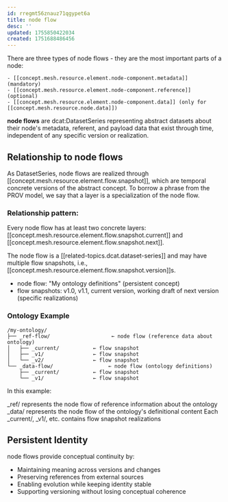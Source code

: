 ```yaml
---
id: rregmt56znauz71qgypet6a
title: node flow
desc: ''
updated: 1755850422034
created: 1751688486456
---
```


There are three types of node flows - they are the most important parts of a node:

    - [[concept.mesh.resource.element.node-component.metadata]] (mandatory)
    - [[concept.mesh.resource.element.node-component.reference]] (optional)
    - [[concept.mesh.resource.element.node-component.data]] (only for [[concept.mesh.resource.node.data]])

**node flows** are dcat:DatasetSeries representing abstract datasets about their node's metadata, referent, and payload data that exist through time, independent of any specific version or realization.

## Relationship to node flows

As DatasetSeries, node flows are realized through [[concept.mesh.resource.element.flow.snapshot]], which are temporal concrete versions of the abstract concept. To borrow a phrase from the PROV model, we say that a layer is a specialization of the node flow.

### Relationship pattern:

Every node flow has at least two concrete layers: [[concept.mesh.resource.element.flow.snapshot.current]] and [[concept.mesh.resource.element.flow.snapshot.next]].

The node flow is a [[related-topics.dcat.dataset-series]] and may have multiple flow snapshots, i.e., [[concept.mesh.resource.element.flow.snapshot.version]]s.

- node flow: "My ontology definitions" (persistent concept)
- flow snapshots: v1.0, v1.1, current version, working draft of next version (specific realizations)

### Ontology Example

```file
/my-ontology/
├── _ref-flow/                    ← node flow (reference data about ontology)
│   ├── _current/           ← flow snapshot
│   ├── _v1/                ← flow snapshot  
│   └── _v2/                ← flow snapshot
└── _data-flow/                  ← node flow (ontology definitions)
    ├── _current/           ← flow snapshot
    └── _v1/                ← flow snapshot
```

In this example:

_ref/ represents the node flow of reference information about the ontology
_data/ represents the node flow of the ontology's definitional content
Each _current/, _v1/, etc. contains flow snapshot realizations

## Persistent Identity

node flows provide conceptual continuity by:

- Maintaining meaning across versions and changes
- Preserving references from external sources
- Enabling evolution while keeping identity stable
- Supporting versioning without losing conceptual coherence
